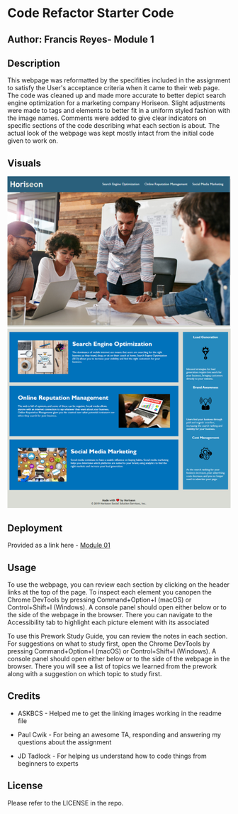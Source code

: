 # Code Refactor Starter Code 
## Author: Francis Reyes- Module 1 


## Description

This webpage was reformatted by the specifities included in the assignment to satisfy the User's acceptance criteria when it came to their web page. The code was cleaned up and made more accurate to better depict search engine optimization for a marketing company Horiseon. Slight adjustments were made to tags and elements to better fit in a uniform styled fashion with the image names. Comments were added to give clear indicators on specific sections of the code describing what each section is about. The actual look of the webpage was kept mostly intact from the initial code given to work on.

## Visuals

<img src="./assets/images/website-module-visual-1.png" >

<img src="./assets/images/website-module-visual-2.png" >

## Deployment

Provided as a link here - [Module 01](https://reyesfrancisp.github.io/horiseon_website_module_01/)

## Usage

To use the webpage, you can review each section by clicking on the header links at the top of the page. To inspect each element you canopen the Chrome DevTools by pressing Command+Option+I (macOS) or Control+Shift+I (Windows). A console panel should open either below or to the side of the webpage in the browser. There you can navigate to the Accessibility tab to highlight each picture element with its associated 

To use this Prework Study Guide, you can review the notes in each section. For suggestions on what to study first, open the Chrome DevTools by pressing Command+Option+I (macOS) or Control+Shift+I (Windows). A console panel should open either below or to the side of the webpage in the browser. There you will see a list of topics we learned from the prework along with a suggestion on which topic to study first.

## Credits

- ASKBCS - Helped me to get the linking images working in the readme file

- Paul Cwik - For being an awesome TA, responding and answering my questions about the assignment

- JD Tadlock - For helping us understand how to code things from beginners to experts

## License

Please refer to the LICENSE in the repo.
